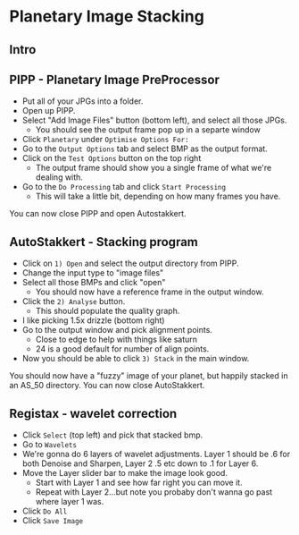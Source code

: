 # Planetary Image Stacking

## Intro

## PIPP - Planetary Image PreProcessor
* Put all of your JPGs into a folder.
* Open up PIPP.
* Select "Add Image Files" button (bottom left), and select all those JPGs.  
  * You should see the output frame pop up in a separte window
* Click `Planetary` under `Optimise Options For:`
* Go to the `Output Options` tab and select BMP as the output format.
* Click on the `Test Options` button on the top right
  * The output frame should show you a single frame of what we're dealing with.
* Go to the `Do Processing` tab and click `Start Processing`
  * This will take a little bit, depending on how many frames you have.

You can now close PIPP and open Autostakkert.

## AutoStakkert - Stacking program
* Click on `1) Open` and select the output directory from PIPP.  
* Change the input type to "image files"
* Select all those BMPs and click "open"
  * You should now have a reference frame in the output window.
* Click the `2) Analyse` button.
  * This should populate the quality graph. 
* I like picking 1.5x drizzle (bottom right)
* Go to the output window and pick alignment points.  
  * Close to edge to help with things like saturn
  * 24 is a good default for number of align points.
* Now you should be able to click `3) Stack` in the main window.

You should now have a "fuzzy" image of your planet, but happily stacked in an AS_50 directory.  You can now close AutoStakkert.


## Registax - wavelet correction
* Click `Select` (top left) and pick that stacked bmp.
* Go to `Wavelets`
* We're gonna do 6 layers of wavelet adjustments.  Layer 1 should be .6 for both Denoise and Sharpen, Layer 2 .5 etc down to .1 for Layer 6.
* Move the Layer slider bar to make the image look good.  
  * Start with Layer 1 and see how far right you can move it. 
  * Repeat with Layer 2...but note you probaby don't wanna go past where layer 1 was.
* Click `Do All`
* Click `Save Image`
  


